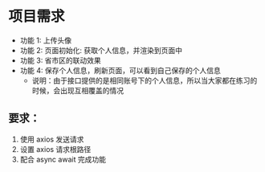 # 项目需求

-   功能 1: 上传头像
-   功能 2: 页面初始化: 获取个人信息，并渲染到页面中
-   功能 3: 省市区的联动效果
-   功能 4: 保存个人信息，刷新页面，可以看到自己保存的个人信息
    -   说明：由于接口提供的是相同账号下的个人信息，所以当大家都在练习的时候，会出现互相覆盖的情况

## 要求：

1. 使用 axios 发送请求
2. 设置 axios 请求根路径
3. 配合 async await 完成功能
